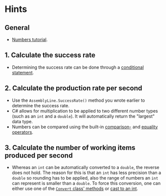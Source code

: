 # Hints

## General

- [Numbers tutorial][numbers].

## 1. Calculate the success rate

- Determining the success rate can be done through a [conditional statement][if-statement].

## 2. Calculate the production rate per second

- Use the `AssemblyLine.SuccessRate()` method you wrote earlier to determine the success rate.
- C# allows for multiplication to be applied to two different number types (such as an `int` and a `double`).
  It will automatically return the "largest" data type.
- Numbers can be compared using the built-in [comparison-][comparison-operators] and [equality operators][equality-operators].

## 3. Calculate the number of working items produced per second

- Whereas an `int` can be automatically converted to a `double`, the reverse does not hold.
  The reason for this is that an `int` has less precision than a `double` so rounding has to be applied, also the range of numbers an `int` can represent is smaller than a `double`.
  To force this conversion, one can either use one of the [`Convert` class' methods][convert-class] or [cast to an int][cast-int].

[convert-class]: https://docs.microsoft.com/en-us/dotnet/api/system.convert
[cast-int]: https://www.dotnetperls.com/cast-int
[numbers]: https://docs.microsoft.com/en-us/dotnet/csharp/tutorials/intro-to-csharp/numbers-in-csharp-local
[if-statement]: https://csharp.net-tutorials.com/control-structures/if-statement/
[comparison-operators]: https://docs.microsoft.com/en-us/dotnet/csharp/language-reference/operators/comparison-operators
[equality-operators]: https://docs.microsoft.com/en-us/dotnet/csharp/language-reference/operators/equality-operators